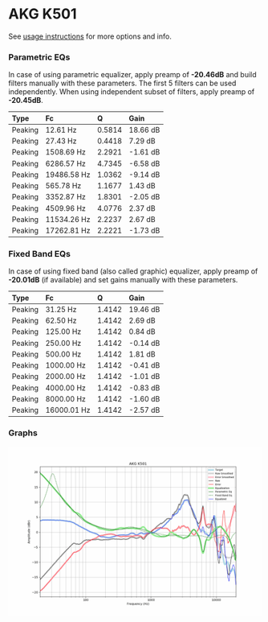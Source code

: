 # AKG K501
See [usage instructions](https://github.com/jaakkopasanen/AutoEq#usage) for more options and info.

### Parametric EQs
In case of using parametric equalizer, apply preamp of **-20.46dB** and build filters manually
with these parameters. The first 5 filters can be used independently.
When using independent subset of filters, apply preamp of **-20.45dB**.

| Type    | Fc          |      Q | Gain     |
|:--------|:------------|:-------|:---------|
| Peaking | 12.61 Hz    | 0.5814 | 18.66 dB |
| Peaking | 27.43 Hz    | 0.4418 | 7.29 dB  |
| Peaking | 1508.69 Hz  | 2.2921 | -1.61 dB |
| Peaking | 6286.57 Hz  | 4.7345 | -6.58 dB |
| Peaking | 19486.58 Hz | 1.0362 | -9.14 dB |
| Peaking | 565.78 Hz   | 1.1677 | 1.43 dB  |
| Peaking | 3352.87 Hz  | 1.8301 | -2.05 dB |
| Peaking | 4509.96 Hz  | 4.0776 | 2.37 dB  |
| Peaking | 11534.26 Hz | 2.2237 | 2.67 dB  |
| Peaking | 17262.81 Hz | 2.2221 | -1.73 dB |

### Fixed Band EQs
In case of using fixed band (also called graphic) equalizer, apply preamp of **-20.01dB**
(if available) and set gains manually with these parameters.

| Type    | Fc          |      Q | Gain     |
|:--------|:------------|:-------|:---------|
| Peaking | 31.25 Hz    | 1.4142 | 19.46 dB |
| Peaking | 62.50 Hz    | 1.4142 | 2.69 dB  |
| Peaking | 125.00 Hz   | 1.4142 | 0.84 dB  |
| Peaking | 250.00 Hz   | 1.4142 | -0.14 dB |
| Peaking | 500.00 Hz   | 1.4142 | 1.81 dB  |
| Peaking | 1000.00 Hz  | 1.4142 | -0.41 dB |
| Peaking | 2000.00 Hz  | 1.4142 | -1.01 dB |
| Peaking | 4000.00 Hz  | 1.4142 | -0.83 dB |
| Peaking | 8000.00 Hz  | 1.4142 | -1.60 dB |
| Peaking | 16000.01 Hz | 1.4142 | -2.57 dB |

### Graphs
![](./AKG%20K501.png)